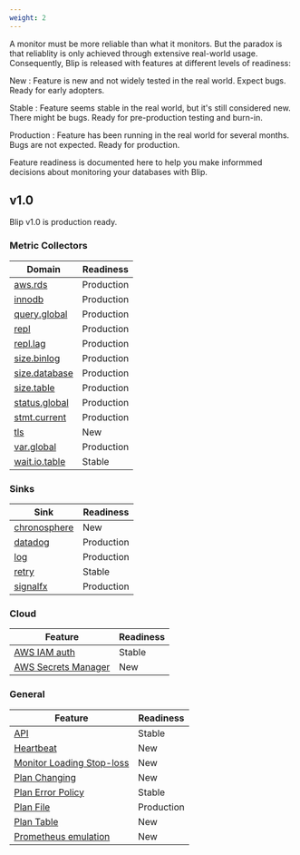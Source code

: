 ```yaml
---
weight: 2
---
```


A monitor must be more reliable than what it monitors.
But the paradox is that reliablity is only achieved through extensive real-world usage.
Consequently, Blip is released with features at different levels of readiness:

New
: Feature is new and not widely tested in the real world. Expect bugs. Ready for early adopters.

Stable
: Feature seems stable in the real world, but it's still considered new. There might be bugs. Ready for pre-production testing and burn-in.

<span class="ga">Production</span>
: Feature has been running in the real world for several months. Bugs are not expected. Ready for production.

Feature readiness is documented here to help you make informmed decisions about monitoring your databases with Blip.

## v1.0

Blip v1.0 is <span class="ga">production</span> ready.

### Metric Collectors

|Domain|Readiness|
|-------|------|
|[aws.rds](v1.0/metrics/domains#awsrds)|<span class="ga">Production</span>|
|[innodb](v1.0/metrics/domains#innodb)|<span class="ga">Production</span>|
|[query.global](v1.0/metrics/domains#queryglobal)|<span class="ga">Production</span>|
|[repl](v1.0/metrics/domains#repl)|<span class="ga">Production</span>|
|[repl.lag](v1.0/metrics/domains#repllag)|<span class="ga">Production</span>|
|[size.binlog](v1.0/metrics/domains#sizebinlog)|<span class="ga">Production</span>|
|[size.database](v1.0/metrics/domains#sizedatabase)|<span class="ga">Production</span>|
|[size.table](v1.0/metrics/domains#sizetable)|<span class="ga">Production</span>|
|[status.global](v1.0/metrics/domains#statusglobal)|<span class="ga">Production</span>|
|[stmt.current](v1.0/metrics/domains#stmtcurrent)|<span class="ga">Production</span>|
|[tls](v1.0/metrics/domains#tls)|New|
|[var.global](v1.0/metrics/domains#varglobal)|<span class="ga">Production</span>|
|[wait.io.table](v1.0/metrics/domains#waitiotable)|Stable|

### Sinks

|Sink|Readiness|
|-------|------|
|[chronosphere](v1.0/sinks/chronosphere)|New|
|[datadog](v1.0/sinks/datadog)|<span class="ga">Production</span>|
|[log](v1.0/sinks/log)|<span class="ga">Production</span>|
|[retry](v1.0/sinks/retry)|Stable|
|[signalfx](v1.0/sinks/signalfx)|<span class="ga">Production</span>|

### Cloud

|Feature|Readiness|
|-------|------|
|[AWS IAM auth](v1.0/cloud/aws)|Stable|
|[AWS Secrets Manager](v1.0/cloud/aws)|New|

### General

|Feature|Readiness|
|-------|------|
|[API](v1.0/api)|Stable|
|[Heartbeat](v1.0/heartbeat)|New|
|[Monitor Loading Stop-loss](v1.0/monitors/loading#stop-loss)|New|
|[Plan Changing](v1.0/plans/changing)|New|
|[Plan Error Policy](v1.0/plans/error-policy)|Stable|
|[Plan File](v1.0/plans/file)|<span class="ga">Production</span>|
|[Plan Table](v1.0/plans/table)|New|
|[Prometheus emulation](v1.0/prometheus)|New|
